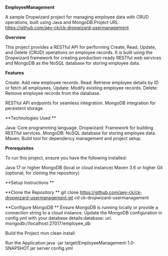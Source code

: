 **EmployeeManagement**

A sample Dropwizard project for managing employee data with CRUD operations, built using Java and MongoDB.Project URL: https://github.com/aey-ck/ck-dropwizard-usermanagement

**Overview**

This project provides a RESTful API for performing Create, Read, Update, and Delete (CRUD) operations on employee records. It is built using the Dropwizard framework for creating production-ready RESTful web services and MongoDB as the NoSQL database for storing employee data.

**Features**

Create: Add new employee records.
Read: Retrieve employee details by ID or fetch all employees.
Update: Modify existing employee records.
Delete: Remove employee records from the database.

RESTful API endpoints for seamless integration.
MongoDB integration for persistent storage.

**Technologies Used
**

Java: Core programming language.
Dropwizard: Framework for building RESTful services.
MongoDB: NoSQL database for storing employee data.
Maven: Build tool for dependency management and project setup.

**Prerequisites**

To run this project, ensure you have the following installed:

Java 17 or higher
MongoDB (local or cloud instance)
Maven 3.6 or higher
Git (optional, for cloning the repository)

**Setup Instructions
**

**Clone the Repository
**
git clone https://github.com/aey-ck/ck-dropwizard-usermanagement.git
cd ck-dropwizard-usermanagement


**Configure MongoDB
**
Ensure MongoDB is running locally or provide a connection string to a cloud instance.
Update the MongoDB configuration in config.yml with your database details:database:
  uri: mongodb://localhost:27017/employee_db




Build the Project
mvn clean install


Run the Application
java -jar target/EmployeeManagement-1.0-SNAPSHOT.jar server config.yml

